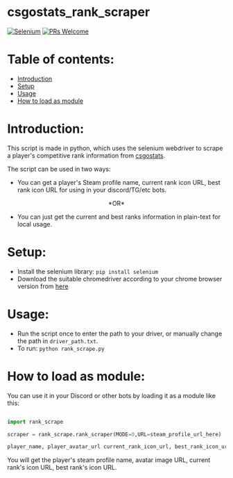 # csgostats_rank_scraper

[![Selenium](https://img.shields.io/badge/Selenium-43B02A?style=for-the-badge&logo=Selenium&logoColor=white)](https://github.com/alexandresanlim/Badges4-README.md-Profile#-frameworks--library-) [![PRs Welcome](https://img.shields.io/badge/PRs-welcome-brightgreen.svg?style=flat-square)](https://makeapullrequest.com)

# Table of contents:
  - [Introduction](#introduction)
  - [Setup](#setup)
  - [Usage](#usage)
  - [How to load as module](#how-to-load-as-module)

# Introduction:
This script is made in python, which uses the selenium webdriver to scrape a player's competitive rank information from [csgostats](https://csgostats.gg).

The script can be used in two ways:
  * You can get a player's Steam profile name, current rank icon URL, best rank icon URL for using in your discord/TG/etc bots.
<p align="center">*OR*</p>
  
  * You can just get the current and best ranks information in plain-text for local usage.
 
# Setup:
* Install the selenium library: `pip install selenium`
* Download the suitable chromedriver according to your chrome browser version from [here](https://chromedriver.chromium.org/downloads)

# Usage:
* Run the script once to enter the path to your driver, or manually change the path in `driver_path.txt`.
* To run: `python rank_scrape.py`

# How to load as module:
You can use it in your Discord or other bots by loading it as a module like this:
```Python

import rank_scrape

scraper = rank_scrape.rank_scraper(MODE=0,URL=steam_profile_url_here)

player_name, player_avatar_url current_rank_icon_url, best_rank_icon_url = scraper.run()
```
You will get the player's steam profile name, avatar image URL, current rank's icon URL, best rank's icon URL.
